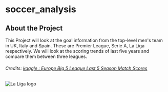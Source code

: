 # soccer_analysis
## About the Project
This Project will look at the goal information from the top-level men's team in UK, Italy and Spain. These are Premier League, Serie A, La Liga respectively. We will look at the scoring trends of last five years and compare them between three leagues.
###### Credits: [kaggle : Europe Big 5 League Last 5 Season Match Scores](https://www.kaggle.com/datasets/sinansaglam/europe-big-5-league-last-5-season-match-scores)
![La Liga logo](https://assets.laliga.com/assets/logos/laliga-v/laliga-v-300x300.jpg)
